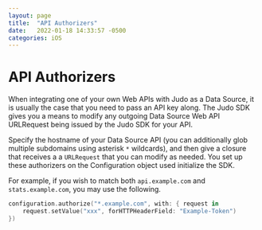 ```yaml
---
layout: page
title:  "API Authorizers"
date:   2022-01-18 14:33:57 -0500
categories: iOS
---
```

# API Authorizers

When integrating one of your own Web APIs with Judo as a Data Source, it is usually the case that you need to pass an API key along.  The Judo SDK gives you a means to modify any outgoing Data Source Web API URLRequest being issued by the Judo SDK for your API.

Specify the hostname of your Data Source API (you can additionally glob multiple subdomains using asterisk `*` wildcards), and then give a closure that receives a a `URLRequest` that you can modify as needed.  You set up these authorizers on the Configuration object used initialize the SDK.

For example, if you wish to match both `api.example.com` and `stats.example.com`, you may use the following.

```swift
configuration.authorize("*.example.com", with: { request in
    request.setValue("xxx", forHTTPHeaderField: "Example-Token")
})
```
